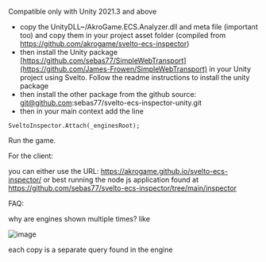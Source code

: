 Compatible only with Unity 2021.3 and above

* copy the UnityDLL~/AkroGame.ECS.Analyzer.dll and meta file (important too) and copy them in your project asset folder (compiled from https://github.com/akrogame/svelto-ecs-inspector)
* then install the Unity package [https://github.com/sebas77/SimpleWebTransport](https://github.com/James-Frowen/SimpleWebTransport) in your Unity project using Svelto. Follow the readme instructions to install the unity package
* then install the other package from the github source: git@github.com:sebas77/svelto-ecs-inspector-unity.git
* then in your main context add the line
```
SveltoInspector.Attach(_enginesRoot);
```
Run the game.

For the client:

you can either use the URL: https://akrogame.github.io/svelto-ecs-inspector/
or best running the node js application found at https://github.com/sebas77/svelto-ecs-inspector/tree/main/inspector

FAQ:

why are engines shown multiple times? like

![image](https://user-images.githubusercontent.com/945379/208312024-8a996eae-cfa7-4f2e-83f8-b0f4c41750b7.png)

each copy is a separate query found in the engine
